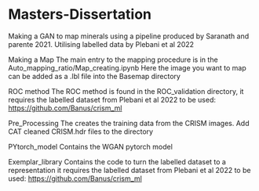 # Masters-Dissertation

Making a GAN to map minerals using a pipeline produced by Saranath and parente 2021.
Utilising labelled data by Plebani et al 2022

Making a Map
The main entry to the mapping procedure is in the Auto_mapping_ratio/Map_creating.ipynb
Here the image you want to map can be added as a .lbl file into the Basemap directory

ROC method
The ROC method is found in the ROC_validation directory, it requires the labelled dataset from Plebani et al 2022 to be used: https://github.com/Banus/crism_ml

Pre_Processing
The creates the training data from the CRISM images. Add CAT cleaned CRISM.hdr files to the directory

PYtorch_model
Contains the WGAN pytorch model

Exemplar_library
Contains the code to turn the labelled dataset to a representation  it requires the labelled dataset from Plebani et al 2022 to be used: https://github.com/Banus/crism_ml
